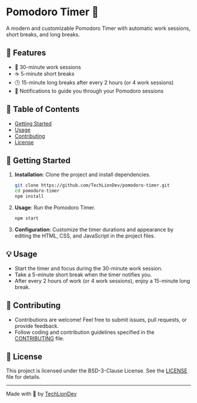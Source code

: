 # Pomodoro Timer 🍅

A modern and customizable Pomodoro Timer with automatic work sessions, short breaks, and long breaks.

## 🚀 Features

- 🍅 30-minute work sessions
- ☕ 5-minute short breaks
- 🕒 15-minute long breaks after every 2 hours (or 4 work sessions)
- 📣 Notifications to guide you through your Pomodoro sessions

## 📄 Table of Contents

- [Getting Started](#-getting-started)
- [Usage](#-usage)
- [Contributing](#-contributing)
- [License](#-license)

## 🚀 Getting Started

1. **Installation**: Clone the project and install dependencies.

   ```bash
   git clone https://github.com/TechLionDev/pomodoro-timer.git
   cd pomodoro-timer
   npm install
   ```

2. **Usage**: Run the Pomodoro Timer.

   ```bash
   npm start
   ```

3. **Configuration**: Customize the timer durations and appearance by editing the HTML, CSS, and JavaScript in the project files.

## 💡 Usage

- Start the timer and focus during the 30-minute work session.
- Take a 5-minute short break when the timer notifies you.
- After every 2 hours of work (or 4 work sessions), enjoy a 15-minute long break.

## 🤝 Contributing

- Contributions are welcome! Feel free to submit issues, pull requests, or provide feedback.
- Follow coding and contribution guidelines specified in the [CONTRIBUTING](CONTRIBUTING.md) file.

## 📜 License

This project is licensed under the BSD-3-Clause License. See the [LICENSE](LICENSE) file for details.

---

Made with 🍅 by [TechLionDev](https://github.com/TechLionDev)